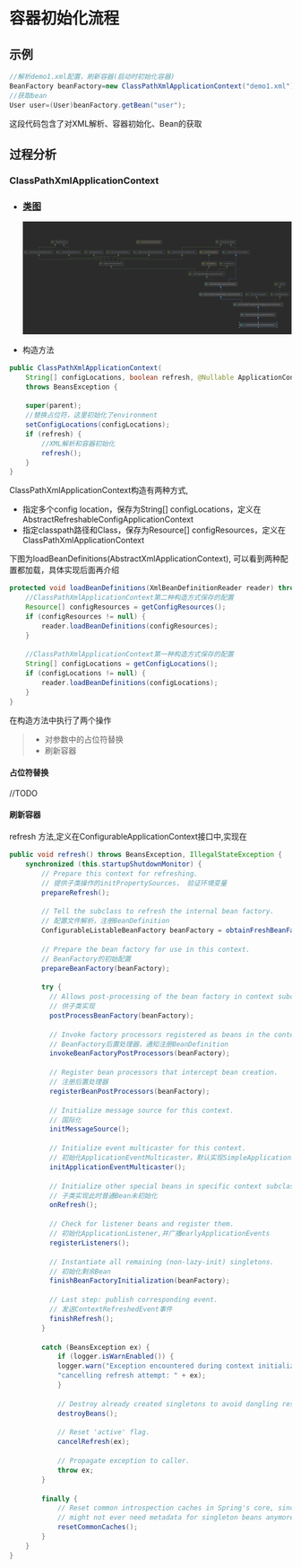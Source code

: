 # 容器初始化流程

## 示例

```java
//解析demo1.xml配置，刷新容器(启动时初始化容器)
BeanFactory beanFactory=new ClassPathXmlApplicationContext("demo1.xml");
//获取bean
User user=(User)beanFactory.getBean("user");
```

这段代码包含了对XML解析、容器初始化、Bean的获取

## 过程分析
### ClassPathXmlApplicationContext
- ### [类图](类图/ClassPathXmlApplicationContex类图.md)

    ![ClassPathXmlApplicationContex](resource/ClassPathXmlApplicationContext类图.png)
  
- 构造方法
```java
public ClassPathXmlApplicationContext(
    String[] configLocations, boolean refresh, @Nullable ApplicationContext parent)
    throws BeansException {

    super(parent);
    //替换占位符，这里初始化了environment
    setConfigLocations(configLocations);
    if (refresh) {
        //XML解析和容器初始化
        refresh();
    }
}
```
ClassPathXmlApplicationContext构造有两种方式,
- 指定多个config location，保存为String[] configLocations，定义在AbstractRefreshableConfigApplicationContext
- 指定classpath路径和Class，保存为Resource[] configResources，定义在ClassPathXmlApplicationContext

下图为loadBeanDefinitions(AbstractXmlApplicationContext), 可以看到两种配置都加载，具体实现后面再介绍
```java
protected void loadBeanDefinitions(XmlBeanDefinitionReader reader) throws BeansException, IOException {
    //ClassPathXmlApplicationContext第二种构造方式保存的配置
    Resource[] configResources = getConfigResources();
    if (configResources != null) {
        reader.loadBeanDefinitions(configResources);
    }
    
    //ClassPathXmlApplicationContext第一种构造方式保存的配置
    String[] configLocations = getConfigLocations();
    if (configLocations != null) {
        reader.loadBeanDefinitions(configLocations);
    }
}
```
 在构造方法中执行了两个操作
> - 对参数中的占位符替换
> - 刷新容器
#### 占位符替换
//TODO

#### 刷新容器
refresh 方法,定义在ConfigurableApplicationContext接口中,实现在
```java
public void refresh() throws BeansException, IllegalStateException {
    synchronized (this.startupShutdownMonitor) {
        // Prepare this context for refreshing.
        // 提供子类操作的initPropertySources， 验证环境变量
        prepareRefresh();

        // Tell the subclass to refresh the internal bean factory.
        // 配置文件解析，注册BeanDefinition
        ConfigurableListableBeanFactory beanFactory = obtainFreshBeanFactory();

        // Prepare the bean factory for use in this context.
        // BeanFactory的初始配置
        prepareBeanFactory(beanFactory);

        try {
          // Allows post-processing of the bean factory in context subclasses.
          // 供子类实现
          postProcessBeanFactory(beanFactory);
  
          // Invoke factory processors registered as beans in the context.
          // BeanFactory后置处理器，通知注册BeanDefinition
          invokeBeanFactoryPostProcessors(beanFactory);
  
          // Register bean processors that intercept bean creation.
          // 注册后置处理器
          registerBeanPostProcessors(beanFactory);
  
          // Initialize message source for this context.
          // 国际化
          initMessageSource();
  
          // Initialize event multicaster for this context.
          // 初始化ApplicationEventMulticaster，默认实现SimpleApplicationEventMulticaster
          initApplicationEventMulticaster();
  
          // Initialize other special beans in specific context subclasses.
          // 子类实现此时普通Bean未初始化
          onRefresh();
  
          // Check for listener beans and register them.
          // 初始化ApplicationListener,并广播earlyApplicationEvents
          registerListeners();
  
          // Instantiate all remaining (non-lazy-init) singletons.
          // 初始化剩余Bean
          finishBeanFactoryInitialization(beanFactory);
  
          // Last step: publish corresponding event.
          // 发送ContextRefreshedEvent事件
          finishRefresh();
        }

        catch (BeansException ex) {
            if (logger.isWarnEnabled()) {
            logger.warn("Exception encountered during context initialization - " +
            "cancelling refresh attempt: " + ex);
            }

            // Destroy already created singletons to avoid dangling resources.
            destroyBeans();

            // Reset 'active' flag.
            cancelRefresh(ex);

            // Propagate exception to caller.
            throw ex;
        }

        finally {
            // Reset common introspection caches in Spring's core, since we
            // might not ever need metadata for singleton beans anymore...
            resetCommonCaches();
        }
    }
}
```

